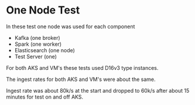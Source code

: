 # One Node Test

In these test one node was used for each component
- Kafka (one broker)
- Spark (one worker)
- Elasticsearch (one node)
- Test Server (one)

For both AKS and VM's these tests used D16v3 type instances.

The ingest rates for both AKS and VM's were about the same.

Ingest rate was about 80k/s at the start and dropped to 60k/s after about 15 minutes for test on and off AKS.




